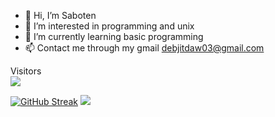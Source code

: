 - 👋 Hi, I’m Saboten
- 👀 I’m interested in programming and unix
- 🌱 I’m currently learning basic programming
- 📫 Contact me through my gmail debjitdaw03@gmail.com

<!---
Saboten758/Saboten758 is a ✨ special ✨ repository because its `README.md` (this file) appears on your GitHub profile.
You can click the Preview link to take a look at your changes.
--->

<p align="left"> 
  Visitors <br>
  <img src="https://profile-counter.glitch.me/Saboten758/count.svg" />
</p>

[![GitHub Streak](https://streak-stats.demolab.com/?user=Saboten758)](https://git.io/streak-stats)
<img src="https://bad-apple-github-readme.vercel.app/api?show_bg=1&username=Saboten758">

